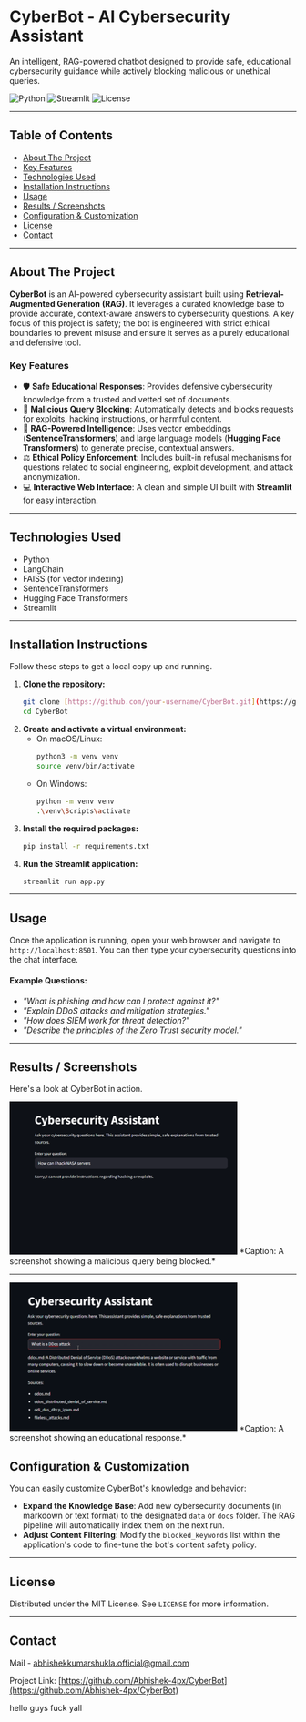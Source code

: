 # CyberBot - AI Cybersecurity Assistant

An intelligent, RAG-powered chatbot designed to provide safe, educational cybersecurity guidance while actively blocking malicious or unethical queries.

![Python](https://img.shields.io/badge/Python-3.8+-blue.svg)
![Streamlit](https://img.shields.io/badge/Streamlit-1.29+-ff69b4.svg)
![License](https://img.shields.io/badge/License-MIT-green.svg)

---

## Table of Contents

-   [About The Project](#about-the-project)
-   [Key Features](#key-features)
-   [Technologies Used](#technologies-used)
-   [Installation Instructions](#installation-instructions)
-   [Usage](#usage)
-   [Results / Screenshots](#results--screenshots)
-   [Configuration & Customization](#configuration--customization)
-   [License](#license)
-   [Contact](#contact)

---

## About The Project

**CyberBot** is an AI-powered cybersecurity assistant built using **Retrieval-Augmented Generation (RAG)**. It leverages a curated knowledge base to provide accurate, context-aware answers to cybersecurity questions. A key focus of this project is safety; the bot is engineered with strict ethical boundaries to prevent misuse and ensure it serves as a purely educational and defensive tool.

### Key Features

-   🛡️ **Safe Educational Responses**: Provides defensive cybersecurity knowledge from a trusted and vetted set of documents.
-   🚫 **Malicious Query Blocking**: Automatically detects and blocks requests for exploits, hacking instructions, or harmful content.
-   🧠 **RAG-Powered Intelligence**: Uses vector embeddings (**SentenceTransformers**) and large language models (**Hugging Face Transformers**) to generate precise, contextual answers.
-   ⚖️ **Ethical Policy Enforcement**: Includes built-in refusal mechanisms for questions related to social engineering, exploit development, and attack anonymization.
-   💻 **Interactive Web Interface**: A clean and simple UI built with **Streamlit** for easy interaction.

---

## Technologies Used

-   Python
-   LangChain
-   FAISS (for vector indexing)
-   SentenceTransformers
-   Hugging Face Transformers
-   Streamlit

---

## Installation Instructions

Follow these steps to get a local copy up and running.

1.  **Clone the repository:**
    ```sh
    git clone [https://github.com/your-username/CyberBot.git](https://github.com/your-username/CyberBot.git)
    cd CyberBot
    ```
2.  **Create and activate a virtual environment:**
    -   On macOS/Linux:
        ```sh
        python3 -m venv venv
        source venv/bin/activate
        ```
    -   On Windows:
        ```sh
        python -m venv venv
        .\venv\Scripts\activate
        ```
3.  **Install the required packages:**
    ```sh
    pip install -r requirements.txt
    ```
4.  **Run the Streamlit application:**
    ```sh
    streamlit run app.py
    ```

---

## Usage

Once the application is running, open your web browser and navigate to `http://localhost:8501`. You can then type your cybersecurity questions into the chat interface.

#### Example Questions:

-   *"What is phishing and how can I protect against it?"*
-   *"Explain DDoS attacks and mitigation strategies."*
-   *"How does SIEM work for threat detection?"*
-   *"Describe the principles of the Zero Trust security model."*

---

## Results / Screenshots

Here's a look at CyberBot in action.

<img src="inf2.png" alt="CyberBot educational response" width="400">
*Caption: A screenshot showing a malicious query being blocked.*

---

<img src="inf4.png" alt="CyberBot blocking a malicious query" width="400">
*Caption: A screenshot showing an educational response.*

## Configuration & Customization

You can easily customize CyberBot's knowledge and behavior:

-   **Expand the Knowledge Base**: Add new cybersecurity documents (in markdown or text format) to the designated `data` or `docs` folder. The RAG pipeline will automatically index them on the next run.
-   **Adjust Content Filtering**: Modify the `blocked_keywords` list within the application's code to fine-tune the bot's content safety policy.

---

## License

Distributed under the MIT License. See `LICENSE` for more information.

---

## Contact

Mail - [abhishekkumarshukla.official@gmail.com](mailto:abhishekkumarshukla.official@gmail.com)

Project Link: [https://github.com/Abhishek-4px/CyberBot](https://github.com/Abhishek-4px/CyberBot)

hello guys fuck yall
